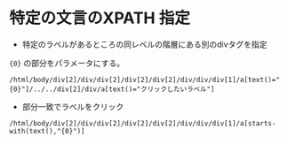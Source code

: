 # 特定の文言のXPATH 指定
* 特定のラベルがあるところの同レベルの階層にある別のdivタグを指定

`{0}` の部分をパラメータにする。

```
/html/body/div[2]/div/div[2]/div[2]/div[2]/div/div/div[1]/a[text()="{0}"]/../../div[2]/div/a[text()="クリックしたいラベル"]
```
* 部分一致でラベルをクリック

```
/html/body/div[2]/div/div[2]/div[2]/div[2]/div/div/div[1]/a[starts-with(text(),"{0}")]
```
